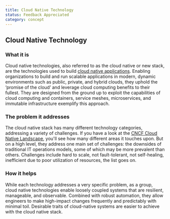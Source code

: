 ```yaml
---
title: Cloud Native Technology
status: Feedback Appreciated
category: concept
---
```

## Cloud Native Technology

### What it is

Cloud native technologies, also referred to as the cloud native or new stack, are the technologies used to build [cloud native applications](https://github.com/cncf/glossary/blob/main/definitions/cloud_native_apps.md). Enabling organizations to build and run scalable applications in modern, dynamic environments such as public, private, and hybrid clouds, they uphold the ‘promise of the cloud’ and leverage cloud computing benefits to their fullest. They are designed from the ground up to exploit the capabilities of cloud computing and containers, service meshes, microservices, and immutable infrastructure exemplify this approach.

### The problem it addresses 

The cloud native stack has many different technology categories, addressing a variety of challenges. If you have a look at the [CNCF Cloud Native Landscape](https://landscape.cncf.io/), you'll see how many different areas it touches upon. But on a high level, they address one main set of challenges: the downsides of traditional IT operations models, some of which may be more prevalent than others. Challenges include hard to scale, not fault-tolerant, not self-healing, inefficient due to poor utilization of resources, the list goes on.

### How it helps

While each technology addresses a very specific problem, as a group, cloud native technologies enable loosely coupled systems that are resilient, manageable, and observable. Combined with robust automation, they allow engineers to make high-impact changes frequently and predictably with minimal toil. Desirable traits of cloud-native systems are easier to achieve with the cloud native stack.
